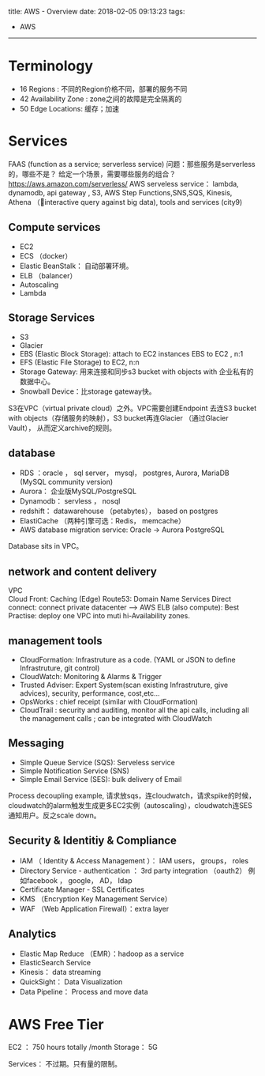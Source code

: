 title: AWS - Overview
date: 2018-02-05 09:13:23
tags:
- AWS
---


# Terminology

* 16 Regions : 不同的Region价格不同，部署的服务不同
* 42 Availability Zone : zone之间的故障是完全隔离的
* 50 Edge Locations: 缓存；加速


# Services

FAAS (function as a service; serverless service)
问题：那些服务是serverless的，哪些不是？ 给定一个场景，需要哪些服务的组合？
https://aws.amazon.com/serverless/
AWS serveless service： lambda, dynamodb, api gateway , S3, AWS Step Functions,SNS,SQS, Kinesis, Athena （interactive query against big data), tools and services (city9)

## Compute services

* EC2
* ECS （docker）
* Elastic BeanStalk： 自动部署环境。
* ELB （balancer）
* Autoscaling
* Lambda


## Storage Services

* S3
* Glacier
* EBS (Elastic Block Storage): attach to EC2 instances
  EBS to EC2 , n:1
* EFS (Elastic File Storage) to EC2, n:n
* Storage Gateway: 用来连接和同步s3 bucket with objects with 企业私有的数据中心。
* Snowball Device：比storage gateway快。

S3在VPC（virtual private cloud）之外。VPC需要创建Endpoint 去连S3 bucket with objects（存储服务的映射），S3 bucket再连Glacier （通过Glacier Vault）， 从而定义archive的规则。

## database

* RDS ：oracle ， sql server， mysql， postgres, Aurora, MariaDB (MySQL community version)
* Aurora： 企业版MySQL/PostgreSQL
* Dynamodb： servless ， nosql
* redshift： datawarehouse （petabytes）， based on postgres
* ElastiCache （两种引擎可选：Redis， memcache）
* AWS database migration service: Oracle -> Aurora PostgreSQL

Database sits in VPC。

## network and content delivery

VPC  
Cloud Front: Caching (Edge)
Route53: Domain Name Services
Direct connect: connect private datacenter --> AWS
ELB (also compute):
Best Practise: deploy one VPC into muti hi-Availability zones.

## management tools

* CloudFormation: Infrastruture as a code. (YAML or JSON to define Infrastruture, git control)
* CloudWatch: Monitoring & Alarms & Trigger
* Trusted Adviser: Expert System(scan existing Infrastruture, give advices), security, performance, cost,etc...
* OpsWorks : chief receipt (similar with CloudFormation)
* CloudTrail : security and auditing, monitor all the api calls, including all the management calls ; can be integrated with CloudWatch


## Messaging

* Simple Queue Service (SQS): Serveless service
* Simple Notification Service (SNS)
* Simple Email Service (SES): bulk delivery of Email


Process decoupling example,
请求放sqs，连cloudwatch，请求spike的时候，cloudwatch的alarm触发生成更多EC2实例（autoscaling），cloudwatch连SES通知用户。反之scale down。

## Security & Identitiy & Compliance

* IAM （ Identity & Access Management ）： IAM users， groups， roles
* Directory Service - authentication ： 3rd party integration （oauth2） 例如facebook ， google， AD， ldap
* Certificate Manager - SSL Certificates
* KMS （Encryption Key Management Service）
* WAF （Web Application Firewall）：extra layer

## Analytics

* Elastic Map Reduce （EMR）：hadoop as a service
* ElasticSearch Service
* Kinesis： data streaming
* QuickSight： Data Visualization
* Data Pipeline： Process and move data


# AWS Free Tier

EC2 ： 750 hours totally /month
Storage： 5G

Services： 不过期。只有量的限制。
